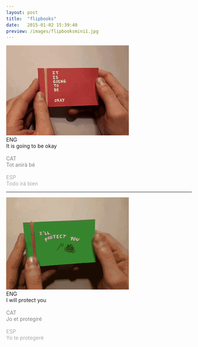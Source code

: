 ```yaml
---
layout: post
title:  "flipbooks"
date:   2015-01-02 15:39:40
preview: /images/flipbooksmini1.jpg
---
```


<div class="row">

  <div class="column">
  <img src="/images/itisgoingtobeokay2.gif" alt="drawing">

</div>

   <div class="column">
   ENG<br>
   It is going to be okay<br><br>

   <font color="#808080">
   CAT<br>
  Tot anirà bé</font><br><br>

  <font color="#A9A9A9">
  ESP<br>
  Todo irá bien</font><br>
   </div>


 </div>



---

<div class="row">

  <div class="column">
    <img src="/images/iwillprotectyou2.gif" alt="drawing">
</div>

   <div class="column">
   ENG<br>
   I will protect you<br><br>
   <font color="#808080">
   CAT<br>
   Jo et protegiré</font><br><br>

   <font color="#A9A9A9">
   ESP<br>
   Yo te protegeré </font><br>
   </div>


 </div>
